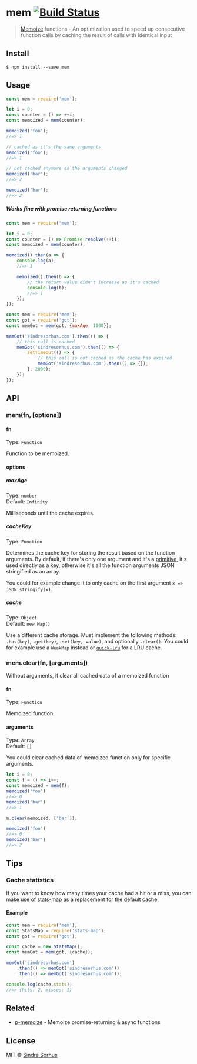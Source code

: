 # mem [![Build Status](https://travis-ci.org/sindresorhus/mem.svg?branch=master)](https://travis-ci.org/sindresorhus/mem)

> [Memoize](https://en.wikipedia.org/wiki/Memoization) functions - An optimization used to speed up consecutive function calls by caching the result of calls with identical input


## Install

```
$ npm install --save mem
```


## Usage

```js
const mem = require('mem');

let i = 0;
const counter = () => ++i;
const memoized = mem(counter);

memoized('foo');
//=> 1

// cached as it's the same arguments
memoized('foo');
//=> 1

// not cached anymore as the arguments changed
memoized('bar');
//=> 2

memoized('bar');
//=> 2
```

##### Works fine with promise returning functions

```js
const mem = require('mem');

let i = 0;
const counter = () => Promise.resolve(++i);
const memoized = mem(counter);

memoized().then(a => {
	console.log(a);
	//=> 1

	memoized().then(b => {
		// the return value didn't increase as it's cached
		console.log(b);
		//=> 1
	});
});
```

```js
const mem = require('mem');
const got = require('got');
const memGot = mem(got, {maxAge: 1000});

memGot('sindresorhus.com').then(() => {
	// this call is cached
	memGot('sindresorhus.com').then(() => {
		setTimeout(() => {
			// this call is not cached as the cache has expired
			memGot('sindresorhus.com').then(() => {});
		}, 2000);
	});
});
```


## API

### mem(fn, [options])

#### fn

Type: `Function`

Function to be memoized.

#### options

##### maxAge

Type: `number`<br>
Default: `Infinity`

Milliseconds until the cache expires.

##### cacheKey

Type: `Function`

Determines the cache key for storing the result based on the function arguments. By default, if there's only one argument and it's a [primitive](https://developer.mozilla.org/en-US/docs/Glossary/Primitive), it's used directly as a key, otherwise it's all the function arguments JSON stringified as an array.

You could for example change it to only cache on the first argument `x => JSON.stringify(x)`.

##### cache

Type: `Object`<br>
Default: `new Map()`

Use a different cache storage. Must implement the following methods: `.has(key)`, `.get(key)`, `.set(key, value)`, and optionally `.clear()`. You could for example use a `WeakMap` instead or [`quick-lru`](https://github.com/sindresorhus/quick-lru) for a LRU cache.

### mem.clear(fn, [arguments])

Without arguments, it clear all cached data of a memoized function

#### fn

Type: `Function`

Memoized function.

#### arguments
Type: `Array`<br>
Default: `[]`

You could clear cached data of memoized function only for specific arguments.

```js
let i = 0;
const f = () => i++;
const memoized = mem(f);
memoized('foo')
//=> 0
memoized('bar')
//=> 1

m.clear(memoized, ['bar']);

memoized('foo')
//=> 0
memoized('bar')
//=> 2
```

## Tips

### Cache statistics

If you want to know how many times your cache had a hit or a miss, you can make use of [stats-map](https://github.com/SamVerschueren/stats-map) as a replacement for the default cache.

#### Example

```js
const mem = require('mem');
const StatsMap = require('stats-map');
const got = require('got');

const cache = new StatsMap();
const memGot = mem(got, {cache});

memGot('sindresorhus.com')
	.then(() => memGot('sindresorhus.com'))
	.then(() => memGot('sindresorhus.com'));

console.log(cache.stats);
//=> {hits: 2, misses: 1}
```


## Related

- [p-memoize](https://github.com/sindresorhus/p-memoize) - Memoize promise-returning & async functions


## License

MIT © [Sindre Sorhus](https://sindresorhus.com)
